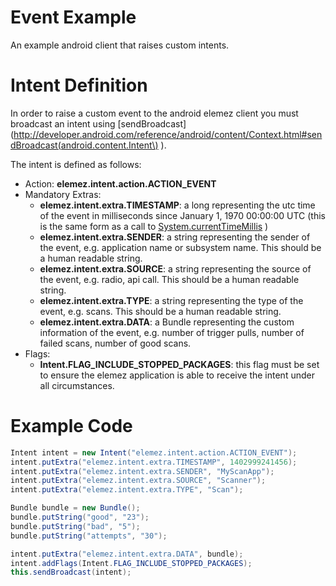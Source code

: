 # Event Example
An example android client that raises custom intents.

# Intent Definition
In order to raise a custom event to the android elemez client you must broadcast an intent using [sendBroadcast](http://developer.android.com/reference/android/content/Context.html#sendBroadcast(android.content.Intent\) ).

The intent is defined as follows:

* Action: **elemez.intent.action.ACTION_EVENT**
* Mandatory Extras:
  * **elemez.intent.extra.TIMESTAMP**: a long representing the utc time of the event in milliseconds since January 1, 1970 00:00:00 UTC (this is the same form as a call to [System.currentTimeMillis](http://developer.android.com/reference/java/lang/System.html#currentTimeMillis()) )
  * **elemez.intent.extra.SENDER**: a string representing the sender of the event, e.g. application name or subsystem name. This should be a human readable string.
  * **elemez.intent.extra.SOURCE**: a string representing the source of the event, e.g. radio, api call. This should be a human readable string.
  * **elemez.intent.extra.TYPE**: a string representing the type of the event, e.g. scans. This should be a human readable string.
  * **elemez.intent.extra.DATA**: a Bundle representing the custom information of the event, e.g. number of trigger pulls, number of failed scans, number of good scans.
* Flags:
  * **Intent.FLAG_INCLUDE_STOPPED_PACKAGES**: this flag must be set to ensure the elemez application is able to receive the intent under all circumstances.

# Example Code
``` java
Intent intent = new Intent("elemez.intent.action.ACTION_EVENT");
intent.putExtra("elemez.intent.extra.TIMESTAMP", 1402999241456);
intent.putExtra("elemez.intent.extra.SENDER", "MyScanApp");
intent.putExtra("elemez.intent.extra.SOURCE", "Scanner");
intent.putExtra("elemez.intent.extra.TYPE", "Scan");

Bundle bundle = new Bundle();
bundle.putString("good", "23");
bundle.putString("bad", "5");
bundle.putString("attempts", "30");

intent.putExtra("elemez.intent.extra.DATA", bundle);
intent.addFlags(Intent.FLAG_INCLUDE_STOPPED_PACKAGES);
this.sendBroadcast(intent);
```        
